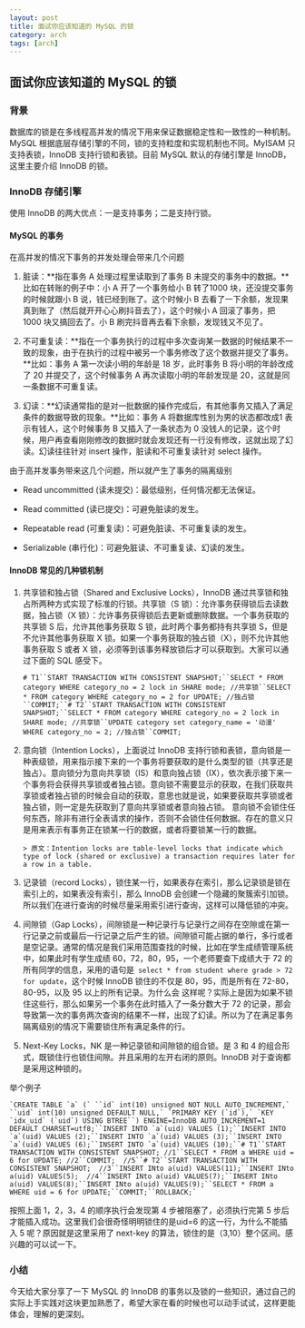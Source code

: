 ```yaml
---
layout: post
title: 面试你应该知道的 MySQL 的锁
category: arch
tags: [arch]
---
```


 
 

## 面试你应该知道的 MySQL 的锁



### 背景

数据库的锁是在多线程高并发的情况下用来保证数据稳定性和一致性的一种机制。MySQL 根据底层存储引擎的不同，锁的支持粒度和实现机制也不同。MyISAM 只支持表锁，InnoDB 支持行锁和表锁。目前 MySQL 默认的存储引擎是 InnoDB，这里主要介绍 InnoDB 的锁。

### InnoDB 存储引擎

使用 InnoDB 的两大优点：一是支持事务；二是支持行锁。

#### MySQL 的事务

在高并发的情况下事务的并发处理会带来几个问题

1.  脏读：**指在事务 A 处理过程里读取到了事务 B 未提交的事务中的数据。**比如在转账的例子中：小 A 开了一个事务给小 B 转了1000 块，还没提交事务的时候就跟小 B 说，钱已经到账了。这个时候小 B 去看了一下余额，发现果真到账了（然后就开开心心刷抖音去了），这个时候小 A 回滚了事务，把 1000 块又搞回去了。小 B 刷完抖音再去看下余额，发现钱又不见了。

2.  不可重复读：**指在一个事务执行的过程中多次查询某一数据的时候结果不一致的现象，由于在执行的过程中被另一个事务修改了这个数据并提交了事务。**比如：事务 A 第一次读小明的年龄是 18 岁，此时事务 B 将小明的年龄改成了 20 并提交了，这个时候事务 A 再次读取小明的年龄发现是 20，这就是同一条数据不可重复读。

3.  幻读：**幻读通常指的是对一批数据的操作完成后，有其他事务又插入了满足条件的数据导致的现象。**比如：事务 A 将数据库性别为男的状态都改成1 表示有钱人，这个时候事务 B 又插入了一条状态为 0 没钱人的记录，这个时候，用户再查看刚刚修改的数据时就会发现还有一行没有修改，这就出现了幻读。幻读往往针对 insert 操作，脏读和不可重复读针对 select 操作。

由于高并发事务带来这几个问题，所以就产生了事务的隔离级别

*   Read uncommitted (读未提交)：最低级别，任何情况都无法保证。

*   Read committed (读已提交)：可避免脏读的发生。

*   Repeatable read (可重复读)：可避免脏读、不可重复读的发生。

*   Serializable (串行化)：可避免脏读、不可重复读、幻读的发生。

#### InnoDB 常见的几种锁机制

1.  共享锁和独占锁（Shared and Exclusive Locks），InnoDB 通过共享锁和独占所两种方式实现了标准的行锁。共享锁（S 锁）：允许事务获得锁后去读数据，独占锁（X 锁）：允许事务获得锁后去更新或删除数据。一个事务获取的共享锁 S 后，允许其他事务获取 S 锁，此时两个事务都持有共享锁 S，但是不允许其他事务获取 X 锁。如果一个事务获取的独占锁（X），则不允许其他事务获取 S 或者 X 锁，必须等到该事务释放锁后才可以获取到。大家可以通过下面的 SQL 感受下。

    `# T1``START TRANSACTION WITH CONSISTENT SNAPSHOT;``SELECT * FROM category WHERE category_no = 2 lock in SHARE mode; //共享锁``SELECT * FROM category WHERE category_no = 2 for UPDATE; //独占锁``COMMIT;``# T2``START TRANSACTION WITH CONSISTENT SNAPSHOT;``SELECT * FROM category WHERE category_no = 2 lock in SHARE mode; //共享锁``UPDATE category set category_name = '动漫' WHERE category_no = 2; //独占锁``COMMIT;`

1.  意向锁（Intention Locks），上面说过 InnoDB 支持行锁和表锁，意向锁是一种表级锁，用来指示接下来的一个事务将要获取的是什么类型的锁（共享还是独占）。意向锁分为意向共享锁（IS）和意向独占锁（IX），依次表示接下来一个事务将会获得共享锁或者独占锁。意向锁不需要显示的获取，在我们获取共享锁或者独占锁的时候会自动的获取，意思也就是说，如果要获取共享锁或者独占锁，则一定是先获取到了意向共享锁或者意向独占锁。 意向锁不会锁住任何东西，除非有进行全表请求的操作，否则不会锁住任何数据。存在的意义只是用来表示有事务正在锁某一行的数据，或者将要锁某一行的数据。

        > 原文：Intention locks are table-level locks that indicate which type of lock (shared or exclusive) a transaction requires later for a row in a table.

2.  记录锁（record Locks），锁住某一行，如果表存在索引，那么记录锁是锁在索引上的，如果表没有索引，那么 InnoDB 会创建一个隐藏的聚簇索引加锁。所以我们在进行查询的时候尽量采用索引进行查询，这样可以降低锁的冲突。

3.  间隙锁（Gap Locks），间隙锁是一种记录行与记录行之间存在空隙或在第一行记录之前或最后一行记录之后产生的锁。间隙锁可能占据的单行，多行或者是空记录。通常的情况是我们采用范围查找的时候，比如在学生成绩管理系统中，如果此时有学生成绩 60，72，80，95，一个老师要查下成绩大于 72 的所有同学的信息，采用的语句是` select * from student where grade > 72 for update`，这个时候 InnoDB 锁住的不仅是 80，95，而是所有在 72-80，80-95，以及 95 以上的所有记录。为什么会 这样呢？实际上是因为如果不锁住这些行，那么如果另一个事务在此时插入了一条分数大于 72 的记录，那会导致第一次的事务两次查询的结果不一样，出现了幻读。所以为了在满足事务隔离级别的情况下需要锁住所有满足条件的行。

4.  Next-Key Locks，NK 是一种记录锁和间隙锁的组合锁。是 3 和 4 的组合形式，既锁住行也锁住间隙。并且采用的左开右闭的原则。InnoDB 对于查询都是采用这种锁的。

举个例子

    `CREATE TABLE `a` (` ``id` int(10) unsigned NOT NULL AUTO_INCREMENT,` ``uid` int(10) unsigned DEFAULT NULL,` `PRIMARY KEY (`id`),` `KEY `idx_uid` (`uid`) USING BTREE``) ENGINE=InnoDB AUTO_INCREMENT=1 DEFAULT CHARSET=utf8;``INSERT INTO `a`(uid) VALUES (1);``INSERT INTO `a`(uid) VALUES (2);``INSERT INTO `a`(uid) VALUES (3);``INSERT INTO `a`(uid) VALUES (6);``INSERT INTO `a`(uid) VALUES (10);``# T1``START TRANSACTION WITH CONSISTENT SNAPSHOT; //1``SELECT * FROM a WHERE uid = 6 for UPDATE; //2``COMMIT;  //5``# T2``START TRANSACTION WITH CONSISTENT SNAPSHOT;  //3``INSERT INto a(uid) VALUES(11);``INSERT INto a(uid) VALUES(5);  //4``INSERT INto a(uid) VALUES(7);``INSERT INto a(uid) VALUES(8);``INSERT INto a(uid) VALUES(9);``SELECT * FROM a WHERE uid = 6 for UPDATE;``COMMIT;``ROLLBACK;`

按照上面 1，2，3，4 的顺序执行会发现第 4 步被阻塞了，必须执行完第 5 步后才能插入成功。这里我们会很奇怪明明锁住的是uid=6 的这一行，为什么不能插入 5 呢？原因就是这里采用了 next-key 的算法，锁住的是（3,10）整个区间。感兴趣的可以试一下。

### 小结

今天给大家分享了一下 MySQL 的 InnoDB 的事务以及锁的一些知识，通过自己的实际上手实践对这块更加熟悉了，希望大家在看的时候也可以动手试试，这样更能体会，理解的更深刻。



